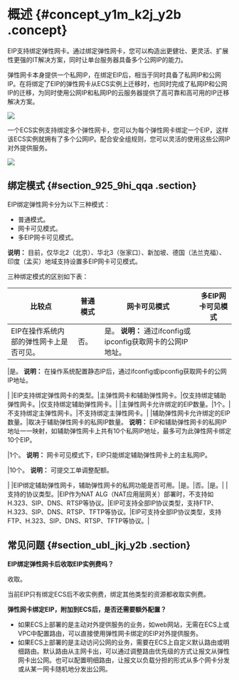 # 概述 {#concept_y1m_k2j_y2b .concept}

EIP支持绑定弹性网卡。通过绑定弹性网卡，您可以构造出更健壮、更灵活、扩展性更强的IT解决方案，同时让单台服务器具备多个公网IP的能力。

弹性网卡本身提供一个私网IP，在绑定EIP后，相当于同时具备了私网IP和公网IP。在将绑定了EIP的弹性网卡从ECS实例上迁移时，也同时完成了私网IP和公网IP的迁移，为同时使用公网IP和私网IP的云服务器提供了高可靠和高可用的IP迁移解决方案。

![](http://static-aliyun-doc.oss-cn-hangzhou.aliyuncs.com/assets/img/18789/155928248310409_zh-CN.png)

一个ECS实例支持绑定多个弹性网卡，您可以为每个弹性网卡绑定一个EIP，这样该ECS实例就拥有了多个公网IP。配合安全组规则，您可以灵活的使用这些公网IP对外提供服务。

![](http://static-aliyun-doc.oss-cn-hangzhou.aliyuncs.com/assets/img/18789/155928248310410_zh-CN.png)

## 绑定模式 {#section_925_9hi_qqa .section}

EIP绑定弹性网卡分为以下三种模式：

-   普通模式。
-   网卡可见模式。
-   多EIP网卡可见模式。

**说明：** 目前，仅华北2（北京）、华北3（张家口）、新加坡、德国（法兰克福）、印度（孟买）地域支持设置多EIP网卡可见模式。

三种绑定模式的区别如下表：

|比较点|普通模式|网卡可见模式|多EIP网卡可见模式|
|---|----|------|----------|
|EIP在操作系统内部的弹性网卡上是否可见。|否。|是。 **说明：** 通过ifconfig或ipconfig获取网卡的公网IP地址。

 |是。 **说明：** 在操作系统配置静态IP后，通过ifconfig或ipconfig获取网卡的公网IP地址。

 |
|EIP支持绑定弹性网卡的类型。|主弹性网卡和辅助弹性网卡。|仅支持绑定辅助弹性网卡。|仅支持绑定辅助弹性网卡。|
|主弹性网卡允许绑定的EIP数量。|1个。|不支持绑定主弹性网卡。|不支持绑定主弹性网卡。|
|辅助弹性网卡允许绑定的EIP数量。|取决于辅助弹性网卡的私网IP数量。 **说明：** EIP和辅助弹性网卡的私网IP地址一一映射，如辅助弹性网卡上共有10个私网IP地址，最多可为此弹性网卡绑定10个EIP。

 |1个。 **说明：** 网卡可见模式下，EIP只能绑定辅助弹性网卡上的主私网IP。

 |10个。 **说明：** 可提交工单调整配额。

 |
|EIP绑定辅助弹性网卡，辅助弹性网卡的私网功能是否可用。|是。|否。|是。|
|支持的协议类型。|EIP作为NAT ALG（NAT应用层网关）部署时，不支持如H.323、SIP、DNS、RTSP等协议。|EIP可支持全部IP协议类型，支持FTP、H.323、SIP、DNS、RTSP、TFTP等协议。|EIP可支持全部IP协议类型，支持FTP、H.323、SIP、DNS、RTSP、TFTP等协议。|

## 常见问题 {#section_ubl_jkj_y2b .section}

**EIP绑定弹性网卡后收取EIP实例费吗？**

收取。

当前EIP只有绑定ECS后不收实例费，绑定其他类型的资源都收取实例费。

**弹性网卡绑定EIP，附加到ECS后，是否还需要额外配置？** 

-   如果ECS上部署的是主动对外提供服务的业务，如web网站，无需在ECS上或VPC中配置路由，可以直接使用弹性网卡绑定的EIP对外提供服务。
-   如果ECS上部署的是主动访问公网的业务，需要在ECS上自定义默认路由或明细路由。默认路由从主网卡出，可以通过调整路由优先级的方式让报文从弹性网卡出公网。也可以配置明细路由，让报文以负载分担的形式从多个网卡分发或从某一网卡随机地分发出公网。

